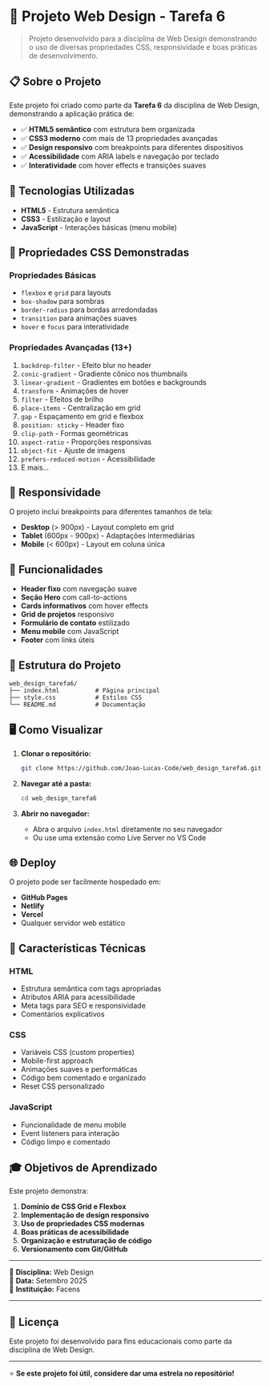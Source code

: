 # 🎨 Projeto Web Design - Tarefa 6

> Projeto desenvolvido para a disciplina de Web Design demonstrando o uso de diversas propriedades CSS, responsividade e boas práticas de desenvolvimento.

## 📋 Sobre o Projeto

Este projeto foi criado como parte da **Tarefa 6** da disciplina de Web Design, demonstrando a aplicação prática de:

- ✅ **HTML5 semântico** com estrutura bem organizada
- ✅ **CSS3 moderno** com mais de 13 propriedades avançadas
- ✅ **Design responsivo** com breakpoints para diferentes dispositivos
- ✅ **Acessibilidade** com ARIA labels e navegação por teclado
- ✅ **Interatividade** com hover effects e transições suaves

## 🚀 Tecnologias Utilizadas

- **HTML5** - Estrutura semântica
- **CSS3** - Estilização e layout
- **JavaScript** - Interações básicas (menu mobile)

## 🎯 Propriedades CSS Demonstradas

### Propriedades Básicas
- `flexbox` e `grid` para layouts
- `box-shadow` para sombras
- `border-radius` para bordas arredondadas
- `transition` para animações suaves
- `hover` e `focus` para interatividade

### Propriedades Avançadas (13+)
1. `backdrop-filter` - Efeito blur no header
2. `conic-gradient` - Gradiente cônico nos thumbnails
3. `linear-gradient` - Gradientes em botões e backgrounds
4. `transform` - Animações de hover
5. `filter` - Efeitos de brilho
6. `place-items` - Centralização em grid
7. `gap` - Espaçamento em grid e flexbox
8. `position: sticky` - Header fixo
9. `clip-path` - Formas geométricas
10. `aspect-ratio` - Proporções responsivas
11. `object-fit` - Ajuste de imagens
12. `prefers-reduced-motion` - Acessibilidade
13. E mais...

## 📱 Responsividade

O projeto inclui breakpoints para diferentes tamanhos de tela:

- **Desktop** (> 900px) - Layout completo em grid
- **Tablet** (600px - 900px) - Adaptações intermediárias
- **Mobile** (< 600px) - Layout em coluna única

## 🎨 Funcionalidades

- **Header fixo** com navegação suave
- **Seção Hero** com call-to-actions
- **Cards informativos** com hover effects
- **Grid de projetos** responsivo
- **Formulário de contato** estilizado
- **Menu mobile** com JavaScript
- **Footer** com links úteis

## 📁 Estrutura do Projeto

```
web_design_tarefa6/
├── index.html          # Página principal
├── style.css           # Estilos CSS
└── README.md           # Documentação
```

## 🖥️ Como Visualizar

1. **Clonar o repositório:**
   ```bash
   git clone https://github.com/Joao-Lucas-Code/web_design_tarefa6.git
   ```

2. **Navegar até a pasta:**
   ```bash
   cd web_design_tarefa6
   ```

3. **Abrir no navegador:**
   - Abra o arquivo `index.html` diretamente no seu navegador
   - Ou use uma extensão como Live Server no VS Code

## 🌐 Deploy

O projeto pode ser facilmente hospedado em:
- **GitHub Pages**
- **Netlify**
- **Vercel**
- Qualquer servidor web estático

## 📝 Características Técnicas

### HTML
- Estrutura semântica com tags apropriadas
- Atributos ARIA para acessibilidade
- Meta tags para SEO e responsividade
- Comentários explicativos

### CSS
- Variáveis CSS (custom properties)
- Mobile-first approach
- Animações suaves e performáticas
- Código bem comentado e organizado
- Reset CSS personalizado

### JavaScript
- Funcionalidade de menu mobile
- Event listeners para interação
- Código limpo e comentado

## 🎓 Objetivos de Aprendizado

Este projeto demonstra:

1. **Domínio de CSS Grid e Flexbox**
2. **Implementação de design responsivo**
3. **Uso de propriedades CSS modernas**
4. **Boas práticas de acessibilidade**
5. **Organização e estruturação de código**
6. **Versionamento com Git/GitHub**

---

📧 **Disciplina:** Web Design  
📅 **Data:** Setembro 2025  
🏫 **Instituição:** Facens

---

## 📜 Licença

Este projeto foi desenvolvido para fins educacionais como parte da disciplina de Web Design.

---

⭐ **Se este projeto foi útil, considere dar uma estrela no repositório!**

